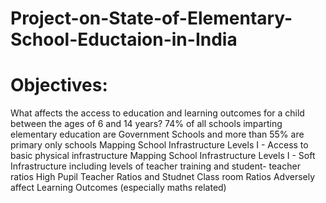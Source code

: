 # Project-on-State-of-Elementary-School-Eductaion-in-India
# Objectives:
What affects the access to education and learning outcomes for a child between the ages of 6 and 14 years?
74% of all schools imparting elementary education are Government Schools and more than 55% are primary only schools
Mapping School Infrastructure Levels I - Access to basic physical infrastructure
Mapping School Infrastructure Levels I - Soft Infrastructure including levels of teacher training and student- teacher ratios
High Pupil Teacher Ratios and Studnet Class room Ratios Adversely affect Learning Outcomes (especially maths related)
